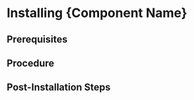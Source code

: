 # Installing {Component Name}

## Prerequisites

<!--Describe the prerequisites for installing your service (if there are some).-->

## Procedure

<!--Describe the installation steps in a logical sequence.-->

## Post-Installation Steps

<!--Describe any post-installation steps that you might need, including the initial setup of your monitors. Setting up monitors should also be part of your operations topic. However, please include this information here as well (ideally you can create referable content).-->

<!--For more information, see [Documentation Guidelines for Operator Documentation](https://wiki.one.int.sap/wiki/display/NDW/Documentation+Guidelines+for+Operator+Documentation)-->